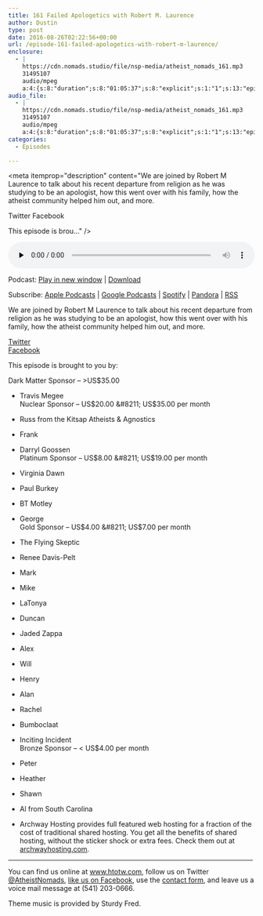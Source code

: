 ```yaml
---
title: 161 Failed Apologetics with Robert M. Laurence
author: Dustin
type: post
date: 2016-08-26T02:22:56+00:00
url: /episode-161-failed-apologetics-with-robert-m-laurence/
enclosure:
  - |
    https://cdn.nomads.studio/file/nsp-media/atheist_nomads_161.mp3
    31495107
    audio/mpeg
    a:4:{s:8:"duration";s:8:"01:05:37";s:8:"explicit";s:1:"1";s:13:"episode_title";s:42:"Failed Apologetics with Robert M. Laurence";s:10:"episode_no";s:3:"161";}
audio_file:
  - |
    https://cdn.nomads.studio/file/nsp-media/atheist_nomads_161.mp3
    31495107
    audio/mpeg
    a:4:{s:8:"duration";s:8:"01:05:37";s:8:"explicit";s:1:"1";s:13:"episode_title";s:42:"Failed Apologetics with Robert M. Laurence";s:10:"episode_no";s:3:"161";}
categories:
  - Episodes

---
```

<div itemscope itemtype="http://schema.org/AudioObject">
  <meta itemprop="name" content="161 Failed Apologetics with Robert M. Laurence" />
  
  <meta itemprop="uploadDate" content="2016-08-25T20:22:56-06:00" />
  
  <meta itemprop="encodingFormat" content="audio/mpeg" />
  
  <meta itemprop="duration" content="PT1H05M37S" />
  
  <meta itemprop="description" content="We are joined by Robert M Laurence to talk about his recent departure from religion as he was studying to be an apologist, how this went over with his family, how the atheist community helped him out, and more.

Twitter
Facebook

This episode is brou..." />
  
  <meta itemprop="contentUrl" content="https://dts.podtrac.com/redirect.mp3/cdn.nomads.studio/file/nsp-media/atheist_nomads_161.mp3" />
  
  <meta itemprop="contentSize" content="30.0" />
  </p> 
  
  <div class="powerpress_player" id="powerpress_player_8423">
    <audio class="wp-audio-shortcode" id="audio-5067-167" preload="none" style="width: 100%;" controls="controls"><source type="audio/mpeg" src="https://dts.podtrac.com/redirect.mp3/cdn.nomads.studio/file/nsp-media/atheist_nomads_161.mp3?_=167" /><a href="https://dts.podtrac.com/redirect.mp3/cdn.nomads.studio/file/nsp-media/atheist_nomads_161.mp3">https://dts.podtrac.com/redirect.mp3/cdn.nomads.studio/file/nsp-media/atheist_nomads_161.mp3</a></audio>
  </div>
</div>

<p class="powerpress_links powerpress_links_mp3">
  Podcast: <a href="https://dts.podtrac.com/redirect.mp3/cdn.nomads.studio/file/nsp-media/atheist_nomads_161.mp3" class="powerpress_link_pinw" target="_blank" title="Play in new window" onclick="return powerpress_pinw('https://htotw.com/?powerpress_pinw=5067-podcast');" rel="nofollow">Play in new window</a> | <a href="https://dts.podtrac.com/redirect.mp3/cdn.nomads.studio/file/nsp-media/atheist_nomads_161.mp3" class="powerpress_link_d" title="Download" rel="nofollow" download="atheist_nomads_161.mp3">Download</a>
</p>

<p class="powerpress_links powerpress_subscribe_links">
  Subscribe: <a href="https://podcasts.apple.com/us/podcast/humanists-take-on-the-world/id530050098?mt=2&ls=1" class="powerpress_link_subscribe powerpress_link_subscribe_itunes" target="_blank" title="Subscribe on Apple Podcasts" rel="nofollow">Apple Podcasts</a> | <a href="https://www.google.com/podcasts?feed=aHR0cDovL2F0aGVpc3Rub21hZHMubGlic3luLmNvbS9yc3M%3D" class="powerpress_link_subscribe powerpress_link_subscribe_googleplay" target="_blank" title="Subscribe on Google Podcasts" rel="nofollow">Google Podcasts</a> | <a href="https://open.spotify.com/show/3LzK2xZGike6Tc1GEMtMbr?si=LieN9SNuTpq96smuaUsH8A" class="powerpress_link_subscribe powerpress_link_subscribe_spotify" target="_blank" title="Subscribe on Spotify" rel="nofollow">Spotify</a> | <a href="https://www.pandora.com/podcast/atheist-nomads/PC:10122?corr=62071012&part=ug" class="powerpress_link_subscribe powerpress_link_subscribe_pandora" target="_blank" title="Subscribe on Pandora" rel="nofollow">Pandora</a> | <a href="https://htotw.com/feed/podcast/" class="powerpress_link_subscribe powerpress_link_subscribe_rss" target="_blank" title="Subscribe via RSS" rel="nofollow">RSS</a>
</p>

We are joined by Robert M Laurence to talk about his recent departure from religion as he was studying to be an apologist, how this went over with his family, how the atheist community helped him out, and more.

<a href="https://twitter.com/robertmlaurence" target="_blank" rel="noopener">Twitter</a>  
<a href="https://www.facebook.com/robertmlaurence/" target="_blank" rel="noopener">Facebook</a>

This episode is brought to you by:

Dark Matter Sponsor &#8211; >US$35.00  
* Travis Megee  
Nuclear Sponsor &#8211; US$20.00 &#8211; US$35.00 per month  
* Russ from the Kitsap Atheists & Agnostics  
* Frank  
* Darryl Goossen  
Platinum Sponsor &#8211; US$8.00 &#8211; US$19.00 per month  
* Virginia Dawn  
* Paul Burkey  
* BT Motley  
* George  
Gold Sponsor &#8211; US$4.00 &#8211; US$7.00 per month  
* The Flying Skeptic  
* Renee Davis-Pelt  
* Mark  
* Mike  
* LaTonya  
* Duncan  
* Jaded Zappa  
* Alex  
* Will  
* Henry  
* Alan  
* Rachel  
* Bumboclaat  
* Inciting Incident  
Bronze Sponsor &#8211; < US$4.00 per month  
* Peter  
* Heather  
* Shawn  
* Al from South Carolina

* Archway Hosting provides full featured web hosting for a fraction of the cost of traditional shared hosting. You get all the benefits of shared hosting, without the sticker shock or extra fees. Check them out at <a href="http://archwayhosting.com/" target="_blank" rel="noopener">archwayhosting.com</a>.

<hr width="500" />

You can find us online at <a href="https://www.htotw.com/" target="_blank" rel="noopener">www.htotw.com</a>, follow us on Twitter <a href="https://htotw.com/twitter" target="_blank" rel="noopener">@AtheistNomads</a>, <a href="https://htotw.com/facebook" target="_blank" rel="noopener">like us on Facebook</a>, use the [contact form](https://htotw.com/contact), and leave us a voice mail message at (541) 203-0666.

Theme music is provided by Sturdy Fred.